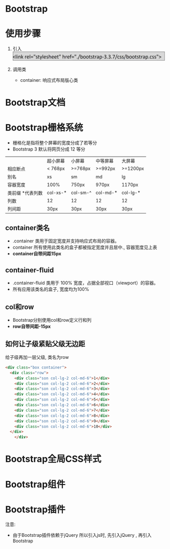 # Bootstrap

# 使用步骤

1. 引入  
    ​![Snipaste_2022-07-17_20-05-40.png](assets/Snipaste_2022-07-17_20-05-40-20220717200543-im9x36s.png)
2. 调用类

    * container: 响应式布局版心类

# Bootstrap文档

# Bootstrap栅格系统

* 栅格化是指将整个屏幕的宽度分成了若等分
* Bootstrap 3 默认将网页分成 12 等分

||||||
| ------------------| ----------| ----------| ----------| ----------|
||超小屏幕|小屏幕|中等屏幕|大屏幕|
|相应断点|< 768px|>=768px|>=992px|>=1200px|
|别名|xs|sm|md|lg|
|容器宽度|100%|750px|970px|1170px|
|类前缀 *代表列数|col-xs-*|col-sm-^|col-md-*|col-lg-*|
|列数|12|12|12|12|
|列间距|30px|30px|30px|30px|

## container类名

* .container 类用于固定宽度并支持响应式布局的容器。
* container 所有使用此类名的盒子都被指定宽度并且居中., 容器宽度见上表
* **container自带间距15px**

## container-fluid

* .container-fluid 类用于 100% 宽度，占据全部视口（viewport）的容器。
* 所有应用该类名的盒子, 宽度均为100%

## col和row

* Bootstrap分别使用col和row定义行和列
* **row自带间距-15px**

## 如何让子级紧贴父级无边距

给子级再加一层父级, 类名为row

```html
<div class="box container">
  <div class="row">
    <div class="son col-lg-2 col-md-6">1</div>
    <div class="son col-lg-2 col-md-6">2</div>
    <div class="son col-lg-2 col-md-6">3</div>
    <div class="son col-lg-2 col-md-6">4</div>
    <div class="son col-lg-2 col-md-6">5</div>
    <div class="son col-lg-2 col-md-6">6</div>
    <div class="son col-lg-2 col-md-6">7</div>
    <div class="son col-lg-2 col-md-6">8</div>
    <div class="son col-lg-2 col-md-6">9</div>
    <div class="son col-lg-2 col-md-6">10</div>
  </div>
    </div>
```

# Bootstrap全局CSS样式

# Bootstrap组件

# Bootstrap插件

注意:

* 由于Bootstrap插件依赖于jQuery 所以引入js时, 先引入jQuery , 再引入 Bootstrap
